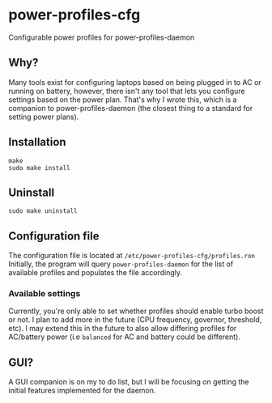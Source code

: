 # power-profiles-cfg

Configurable power profiles for power-profiles-daemon

## Why?
Many tools exist for configuring laptops based on being plugged in to AC or running on battery, however, there isn't any tool that lets you configure settings based on the power plan.
That's why I wrote this, which is a companion to power-profiles-daemon (the closest thing to a standard for setting power plans).

## Installation

```
make
sudo make install
```

## Uninstall

```
sudo make uninstall
```

## Configuration file
The configuration file is located at `/etc/power-profiles-cfg/profiles.ron`
Initially, the program will query `power-profiles-daemon` for the list of available profiles and populates the file accordingly.

### Available settings
Currently, you're only able to set whether profiles should enable turbo boost or not. I plan to add more in the future (CPU frequency, governor, threshold, etc).
I may extend this in the future to also allow differing profiles for AC/battery power (i.e `balanced` for AC and battery could be different).

## GUI?
A GUI companion is on my to do list, but I will be focusing on getting the initial features implemented for the daemon.
